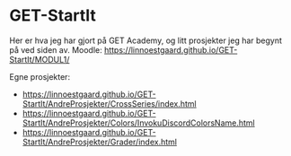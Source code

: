 # GET-StartIt
 
Her er hva jeg har gjort på GET Academy, og litt prosjekter jeg har begynt på ved siden av.
Moodle: https://linnoestgaard.github.io/GET-StartIt/MODUL1/

Egne prosjekter:
- https://linnoestgaard.github.io/GET-StartIt/AndreProsjekter/CrossSeries/index.html 
- https://linnoestgaard.github.io/GET-StartIt/AndreProsjekter/Colors/InvokuDiscordColorsName.html 
- https://linnoestgaard.github.io/GET-StartIt/AndreProsjekter/Grader/index.html
